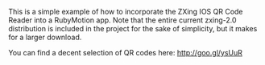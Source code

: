 
This is a simple example of how to incorporate the ZXing IOS QR Code Reader into a RubyMotion app.  Note that the entire current zxing-2.0 distribution is included in the project for the sake of simplicity, but it makes for a larger download.

You can find a decent selection of QR codes here:  http://goo.gl/ysUuR
